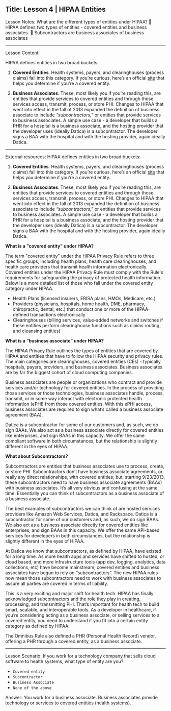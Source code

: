 Title:
Lesson 4 | HIPAA Entities
---

Lesson Notes: What are the different types of entities under HIPAA?
:dart: HIPAA defines two types of entities - covered entities and business associates.
:dart: Subcontractors are business associates of business associates

---

Lesson Content:

HIPAA defines entities in two broad buckets:

1. **Covered Entities**. Health systems, payers, and clearinghouses (process claims) fall into this category. If you’re curious, here’s an official [site][1] that helps you determine if you’re a covered entity.

2. **Business Associates**. These, most likely you if you’re reading this, are entities that provide services to covered entities and through those services access, transmit, process, or store PHI. Changes to HIPAA that went into effect in the fall of 2013 expanded the definition of business associate to include *“subcontractors,”* or entities that provide services to business associates. A simple use case - a developer that builds a PHR for a hospital is a business associate, and the hosting provider that the developer uses (ideally Datica) is a subcontractor. The developer signs a BAA with the hospital and with the hosting provider, again ideally Datica.

---

External resources:
HIPAA defines entities in two broad buckets:

1. **Covered Entities**. Health systems, payers, and clearinghouses (process claims) fall into this category. If you’re curious, here’s an official [site][2] that helps you determine if you’re a covered entity.

2. **Business Associates**. These, most likely you if you’re reading this, are entities that provide services to covered entities and through those services access, transmit, process, or store PHI. Changes to HIPAA that went into effect in the fall of 2013 expanded the definition of business associate to include *“subcontractors,”* or entities that provide services to business associates. A simple use case - a developer that builds a PHR for a hospital is a business associate, and the hosting provider that the developer uses (ideally Datica) is a subcontractor. The developer signs a BAA with the hospital and with the hosting provider, again ideally Datica.

**What is a "covered entity" under HIPAA?**

The term "covered entity" under the HIPAA Privacy Rule refers to three specific groups, including health plans, health care clearinghouses, and health care providers that transmit health information electronically.  Covered entities under the HIPAA Privacy Rule must comply with the Rule's requirements for safeguarding the privacy of protected health information.  Below is a more detailed list of those who fall under the covered entity category under HIPAA.

- Health Plans (licensed insurers, ERISA plans, HMOs, Medicare, etc.)
- Providers (physicians, hospitals, home health, DME, pharmacy, chiropractic, dental, etc.) that conduct one or more of the HIPAA-defined transactions electronically
- Clearinghouses (billing services, value-added networks and switches if these entities perform clearinghouse functions such as claims routing, and cleansing entities)

**What is a “business associate” under HIPAA?**

The HIPAA Privacy Rule outlines the types of entities that are covered by HIPAA and entities that have to follow the HIPAA security and privacy rules. The main categories are clearinghouses, covered entities (CEs) - typically hospitals, payers, providers, and business associates. Business associates are by far the biggest cohort of cloud computing companies.

Business associates are people or organizations who contract and provide services and/or technology for covered entities. In the process of providing those services or those technologies, business associates handle, process, transmit, or in some way interact with electronic protected health information (ePHI) from those covered entities. With this ePHI access, business associates are required to sign what’s called a business associate agreement (BAA).

Datica is a subcontractor for some of our customers and, as such, we do sign BAAs. We also act as a business associate directly for covered entities like enterprises, and sign BAAs in this capacity. We offer the same compliant software in both circumstances, but the relationship is slightly different in the eyes of HIPAA.

**What about Subcontractors?**

Subcontractors are entities that business associates use to process, create, or store PHI. Subcontractors don’t have business associate agreements, or really any direct relationships, with covered entities; but, starting 9/23/2013, these subcontractors need to have business associate agreements (BAAs) with business associates. It’s all very obvious and confusing at the same time. Essentially you can think of subcontractors as a business associate of a business associate.

The best examples of subcontractors we can think of are hosted services providers like Amazon Web Services, Datica, and Rackspace. Datica is a subcontractor for some of our customers and, as such, we do sign BAAs. We also act as a business associate directly for covered entities like enterprises, and sign BAAs in this capacity. We offer the same API-based services for developers in both circumstances, but the relationship is slightly different in the eyes of HIPAA.

At Datica we know that subcontractors, as defined by HIPAA, have existed for a long time. As more health apps and services have shifted to hosted, or cloud based, and more infrastructure tools (app dev, logging, analytics, data collections, etc) have become mainstream, covered entities and business associates have begun to rely on “subcontractors”. The new HIPAA rules now mean those subcontractors need to work with business associates to assure all parties are covered in terms of liability.

This is a very exciting and major shift for health tech. HIPAA has finally acknowledged subcontractors and the role they play in creating, processing, and transmitting PHI. That’s important for health tech to build smart, scalable, and interoperable tools. As a developer in healthcare, if you’re considering acting as a business associate, or selling services to a covered entity, you need to understand if you fit into a certain entity category as defined by HIPAA.

The Omnibus Rule also defined a PHR (Personal Health Record) vendor, offering a PHR through a covered entity, as a business associate.

---

Lesson Scenario:
If you work for a technology company that sells cloud software to health systems, what type of entity are you?

- `Covered entity`
- `Subcontractor`
- `Business Associate`
- `None of the above`

Answer: You work for a business associate. Business associates provide technology or services to covered entities (health systems).

[1]:	http://www.hhs.gov/ocr/privacy/hipaa/understanding/coveredentities/index.html
[2]:	http://www.hhs.gov/ocr/privacy/hipaa/understanding/coveredentities/index.html